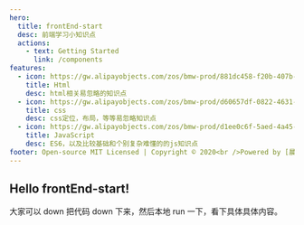 ```yaml
---
hero:
  title: frontEnd-start
  desc: 前端学习小知识点
  actions:
    - text: Getting Started
      link: /components
features:
  - icon: https://gw.alipayobjects.com/zos/bmw-prod/881dc458-f20b-407b-947a-95104b5ec82b/k79dm8ih_w144_h144.png
    title: Html
    desc: html相关易忽略的知识点
  - icon: https://gw.alipayobjects.com/zos/bmw-prod/d60657df-0822-4631-9d7c-e7a869c2f21c/k79dmz3q_w126_h126.png
    title: css
    desc: css定位，布局，等等易忽略知识点
  - icon: https://gw.alipayobjects.com/zos/bmw-prod/d1ee0c6f-5aed-4a45-a507-339a4bfe076c/k7bjsocq_w144_h144.png
    title: JavaScript
    desc: ES6，以及比较基础和个别复杂难懂的的js知识点
footer: Open-source MIT Licensed | Copyright © 2020<br />Powered by [晨光](https://github.com/effortComeOn/frontEnd-start)
---
```


## Hello frontEnd-start!

大家可以 down 把代码 down 下来，然后本地 run 一下，看下具体具体内容。
